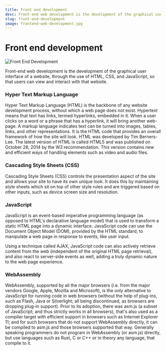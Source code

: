 ```yaml
---
title: Front end development
desc: Front-end web development is the development of the graphical user interface of a website, through the use of HTML, CSS, and JavaScript, so that users can view and interact with that website.
slug: front-end-development
image: frontend-web-development.jpg
---
```


# Front end development

![Front End Development](../../_nuxt/assets/images/frontend-web-development.jpg)

Front-end web development is the development of the graphical user interface of a website, through the use of HTML, CSS, and JavaScript, so that users can view and interact with that website.

### Hyper Text Markup Language

Hyper Text Markup Language (HTML) is the backbone of any website development process, without which a web page does not exist. Hypertext means that text has links, termed hyperlinks, embedded in it. When a user clicks on a word or a phrase that has a hyperlink, it will bring another web-page. A markup language indicates text can be turned into images, tables, links, and other representations. It is the HTML code that provides an overall framework of how the site will look. HTML was developed by Tim Berners-Lee. The latest version of HTML is called HTML5 and was published on October 28, 2014 by the W3 recommendation. This version contains new and efficient ways of handling elements such as video and audio files.

### Cascading Style Sheets (CSS)

Cascading Style Sheets (CSS) controls the presentation aspect of the site and allows your site to have its own unique look. It does this by maintaining style sheets which sit on top of other style rules and are triggered based on other inputs, such as device screen size and resolution.

### JavaScript

JavaScript is an event-based imperative programming language (as opposed to HTML's declarative language model) that is used to transform a static HTML page into a dynamic interface. JavaScript code can use the Document Object Model (DOM), provided by the HTML standard, to manipulate a web page in response to events, like user input.

Using a technique called AJAX, JavaScript code can also actively retrieve content from the web (independent of the original HTML page retrieval), and also react to server-side events as well, adding a truly dynamic nature to the web page experience.

### WebAssembly

WebAssembly, supported by all the major browsers (i.e. from the major vendors Google, Apple, Mozilla and Microsoft), is the only alternative to JavaScript for running code in web browsers (without the help of plug-ins, such as Flash, Java or Silverlight; all being discontinued, as browsers are dropping plug-in support). Prior to its adoption, there was asm.js (a subset of JavaScript; and thus strictly works in all browsers), that's also used as a compiler target with efficient support in browsers such as Internet Explorer 11; and for such browsers that do not support WebAssembly directly, it can be compiled to asm.js and those browsers supported that way. Generally speaking programmers do not program in WebAssembly (or asm.js) directly, but use languages such as Rust, C or C++ or in theory any language, that compile to it.